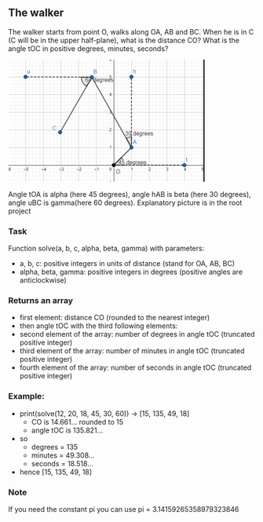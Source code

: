## The walker

The walker starts from point O, walks along OA, AB and BC. When he is in C (C will be in the upper half-plane), what is the distance CO? 
What is the angle tOC in positive degrees, minutes, seconds?

![The walker](repos/Codewars/TheWalker/Picture.png)

Angle tOA is alpha (here 45 degrees), angle hAB is beta (here 30 degrees), angle uBC is gamma(here 60 degrees).
Explanatory picture is in the root project

### Task

Function solve(a, b, c, alpha, beta, gamma) with parameters:

*  a, b, c: positive integers in units of distance (stand for OA, AB, BC)
*  alpha, beta, gamma: positive integers in degrees (positive angles are anticlockwise) 

### Returns an array

*  first element: distance CO (rounded to the nearest integer)
*  then angle tOC with the third following elements:
*  second element of the array: number of degrees in angle tOC (truncated positive integer)
*  third element of the array: number of minutes in angle tOC (truncated positive integer)
*  fourth element of the array: number of seconds in angle tOC (truncated positive integer)
        
### Example:
*  print(solve(12, 20, 18, 45, 30, 60)) -> [15, 135, 49, 18]
    - CO is 14.661... rounded to 15
    - angle tOC is 135.821...
*  so
    - degrees = 135
    - minutes = 49.308...
    - seconds = 18.518...
*  hence [15, 135, 49, 18]

### Note

If you need the constant pi you can use pi = 3.14159265358979323846
